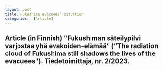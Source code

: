 ```yaml
---
layout: post
title: Fukushima evacuees’ situation
categories:  [Article] 
---
```

Article (in Finnish) **"Fukushiman säteilypilvi varjostaa yhä evakoiden-elämää” (“The radiation cloud of Fukushima still shadows the lives of the evacuees"). Tiedetoimittaja, nr. 2/2023.**
---
